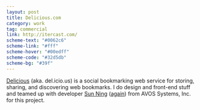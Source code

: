```yaml
---
layout: post
title: Delicious.com
category: work
tag: commercial
link: http://itercast.com/
scheme-text: "#0062c6"
scheme-link: "#fff"
scheme-hover: "#00edff"
scheme-code: "#32d5db"
scheme-bg: "#39f"
---
```


<div class=txt>
  <p><a href="http://delicious.com/">Delicious</a> (aka. del.icio.us) is a social bookmarking web service for storing, sharing, and discovering web bookmarks. I do design and front-end stuff and teamed up with developer <a href="http://sunng.info/">Sun Ning</a> (<a href="{% post_url /work/commercial/2012-12-13-readwise %}/">again</a>) from AVOS Systems, Inc. for this project.</p>
</div>
